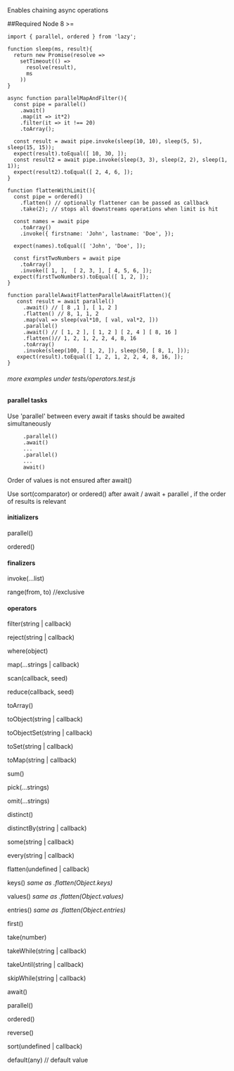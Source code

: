 Enables chaining async operations

##Required Node 8 >=
```
import { parallel, ordered } from 'lazy';

function sleep(ms, result){
  return new Promise(resolve => 
    setTimeout(() => 
      resolve(result), 
      ms
    ))
}

async function parallelMapAndFilter(){
  const pipe = parallel()
    .await()
    .map(it => it*2)
    .filter(it => it !== 20)
    .toArray();

  const result = await pipe.invoke(sleep(10, 10), sleep(5, 5), sleep(15, 15));
  expect(result).toEqual([ 10, 30, ]);
  const result2 = await pipe.invoke(sleep(3, 3), sleep(2, 2), sleep(1, 1));
  expect(result2).toEqual([ 2, 4, 6, ]);   
}

function flattenWithLimit(){
  const pipe = ordered()
    .flatten() // optionally flattener can be passed as callback
    .take(2); // stops all downstreams operations when limit is hit

  const names = await pipe
    .toArray()
    .invoke({ firstname: 'John', lastname: 'Doe', });

  expect(names).toEqual([ 'John', 'Doe', ]);

  const firstTwoNumbers = await pipe
    .toArray()    
    .invoke([ 1, ],  [ 2, 3, ], [ 4, 5, 6, ]);
  expect(firstTwoNumbers).toEqual([ 1, 2, ]);       
}

function parallelAwaitFlattenParallelAwaitFlatten(){
   const result = await parallel()
     .await() // [ 8 ,1 ], [ 1, 2 ]
     .flatten() // 8, 1, 1, 2
     .map(val => sleep(val*10, [ val, val*2, ]))
     .parallel()
     .await() // [ 1, 2 ], [ 1, 2 ] [ 2, 4 ] [ 8, 16 ]
     .flatten()// 1, 2, 1, 2, 2, 4, 8, 16
     .toArray()
     .invoke(sleep(100, [ 1, 2, ]), sleep(50, [ 8, 1, ]));
   expect(result).toEqual([ 1, 2, 1, 2, 2, 4, 8, 16, ]);
}
```
###### more examples under tests/operators.test.js

#### parallel tasks

Use 'parallel' between every await if tasks should be awaited simultaneously 
```...
     .parallel()
     .await()
     ...
     .parallel()
     ...
     await()
```

Order of values is not ensured after await()

Use sort(comparator) or ordered() after await / await + parallel , if the order of results is relevant

#### initializers
parallel()

ordered()

#### finalizers
invoke(...list)

range(from, to) //exclusive

#### operators

filter(string | callback)

reject(string | callback)

where(object)

map(...strings | callback)

scan(callback, seed)

reduce(callback, seed)

toArray()

toObject(string | callback)

toObjectSet(string | callback)

toSet(string | callback)

toMap(string | callback)

sum()

pick(...strings)

omit(...strings)

distinct()

distinctBy(string | callback)

some(string | callback)

every(string | callback)

flatten(undefined | callback)

keys()  _same as  .flatten(Object.keys)_

values() _same as .flatten(Object.values)_

entries() _same as .flatten(Object.entries)_

first()

take(number)

takeWhile(string | callback)

takeUntil(string | callback)

skipWhile(string | callback)

await()

parallel()

ordered()

reverse()

sort(undefined | callback)

default(any) // default value